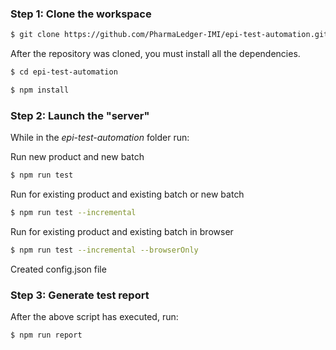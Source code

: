 ### Step 1: Clone the workspace

```sh
$ git clone https://github.com/PharmaLedger-IMI/epi-test-automation.git
```

After the repository was cloned, you must install all the dependencies.

```sh
$ cd epi-test-automation

$ npm install
```

### Step 2: Launch the "server"

While in the *epi-test-automation* folder run:

Run new product and new batch
```sh
$ npm run test
```
Run for existing product and existing batch or new batch
```sh
$ npm run test --incremental
```
Run for existing product and existing batch in browser
```sh
$ npm run test --incremental --browserOnly
``` 
Created config.json file

### Step 3: Generate test report

After the above script has executed, run:

```sh
$ npm run report
```